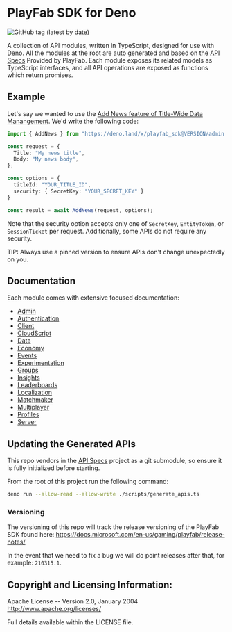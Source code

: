 # PlayFab SDK for Deno

![GitHub tag (latest by date)](https://img.shields.io/github/v/tag/quantumhousegames/deno-playfab-sdk)

A collection of API modules, written in TypeScript, designed for use with [Deno](https://deno.land). All the modules at the root are auto generated and based on the [API Specs](https://github.com/PlayFab/API_Specs/tree/master/Swagger/PlayFab) Provided by PlayFab. Each module exposes its related models as TypeScript interfaces, and all API operations are exposed as functions which return promises.

## Example

Let's say we wanted to use the [Add News feature of Title-Wide Data Manangement](https://docs.microsoft.com/en-us/rest/api/playfab/admin/title-wide-data-management/addnews?view=playfab-rest). We'd write the following code:

```typescript
import { AddNews } from "https://deno.land/x/playfab_sdk@VERSION/admin.ts";

const request = {
  Title: "My news title",
  Body: "My news body",
};

const options = {
  titleId: "YOUR_TITLE_ID",
  security: { SecretKey: "YOUR_SECRET_KEY" }
}

const result = await AddNews(request, options);
```

Note that the security option accepts only one of `SecretKey`, `EntityToken`, or `SessionTicket` per request. Additionally, some APIs do not require any security.

TIP: Always use a pinned version to ensure APIs don't change unexpectedly on you.

## Documentation

Each module comes with extensive focused documentation:

* [Admin](https://doc.deno.land/https/deno.land/x/playfab_sdk/admin.ts)
* [Authentication](https://doc.deno.land/https/deno.land/x/playfab_sdk/authentication.ts)
* [Client](https://doc.deno.land/https/deno.land/x/playfab_sdk/client.ts)
* [CloudScript](https://doc.deno.land/https/deno.land/x/playfab_sdk/cloudscript.ts)
* [Data](https://doc.deno.land/https/deno.land/x/playfab_sdk/data.ts)
* [Economy](https://doc.deno.land/https/deno.land/x/playfab_sdk/economy.ts)
* [Events](https://doc.deno.land/https/deno.land/x/playfab_sdk/client.ts)
* [Experimentation](https://doc.deno.land/https/deno.land/x/playfab_sdk/experimentation.ts)
* [Groups](https://doc.deno.land/https/deno.land/x/playfab_sdk/groups.ts)
* [Insights](https://doc.deno.land/https/deno.land/x/playfab_sdk/insights.ts)
* [Leaderboards](https://doc.deno.land/https/deno.land/x/playfab_sdk/leaderboards.ts)
* [Localization](https://doc.deno.land/https/deno.land/x/playfab_sdk/localization.ts)
* [Matchmaker](https://doc.deno.land/https/deno.land/x/playfab_sdk/matchmaker.ts)
* [Multiplayer](https://doc.deno.land/https/deno.land/x/playfab_sdk/multiplayer.ts)
* [Profiles](https://doc.deno.land/https/deno.land/x/playfab_sdk/profiles.ts)
* [Server](https://doc.deno.land/https/deno.land/x/playfab_sdk/server.ts)

## Updating the Generated APIs

This repo vendors in the [API Specs](https://github.com/PlayFab/API_Specs/tree/master/Swagger/PlayFab) project as a git submodule, so ensure it is fully initialized before starting.

From the root of this project run the following command:

```sh
deno run --allow-read --allow-write ./scripts/generate_apis.ts
```

### Versioning

The versioning of this repo will track the release versioning of the PlayFab SDK found here:
https://docs.microsoft.com/en-us/gaming/playfab/release-notes/

In the event that we need to fix a bug we will do point releases after that, for example: `210315.1`.

## Copyright and Licensing Information:
Apache License -- Version 2.0, January 2004 http://www.apache.org/licenses/

Full details available within the LICENSE file.
